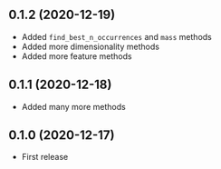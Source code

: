## 0.1.2 (2020-12-19)

- Added `find_best_n_occurrences` and `mass` methods
- Added more dimensionality methods
- Added more feature methods

## 0.1.1 (2020-12-18)

- Added many more methods

## 0.1.0 (2020-12-17)

- First release
